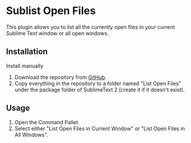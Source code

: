 Sublist Open Files
================================
This plugin allows you to list all the currently open files in your current Sublime Text window or all open windows.


Installation
------------
<!-- Install using Package Control (Recommanded)

1. I guess most Sublime Text 2 users are using Sublime Package Control. If not, please install it from here <http://wbond.net/sublime_packages/package_control>
2. Go to Preference > Package Control, and Choose "Install Package"
3. Choose the package named "Sublist Open Files" to install it -->

Install manually

1. Download the repository from [GitHub](https://github.com/kbaskett248/sublist-open-files).
2. Copy everything in the repository to a folder named "List Open Files" under the package folder of SublimeText 2 (create it if it doesn't exist).


Usage
-----
1. Open the Command Pallet.
2. Select either "List Open Files in Current Window" or "List Open Files in All Windows".

